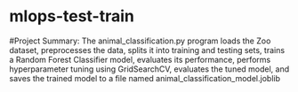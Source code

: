 # mlops-test-train

#Project Summary: 
The animal_classification.py program loads the Zoo dataset, preprocesses the data, splits it into training and testing sets, trains a Random Forest Classifier model, evaluates its performance, performs hyperparameter tuning using GridSearchCV, evaluates the tuned model, and saves the trained model to a file named animal_classification_model.joblib
